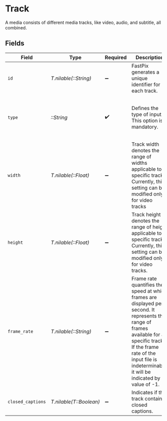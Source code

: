 # Track

A media consists of different media tracks, like video, audio, and subtitle, all combined.


## Fields

| Field                                                                                                                                                                                                                                     | Type                                                                                                                                                                                                                                      | Required                                                                                                                                                                                                                                  | Description                                                                                                                                                                                                                               | Example                                                                                                                                                                                                                                   |
| ----------------------------------------------------------------------------------------------------------------------------------------------------------------------------------------------------------------------------------------- | ----------------------------------------------------------------------------------------------------------------------------------------------------------------------------------------------------------------------------------------- | ----------------------------------------------------------------------------------------------------------------------------------------------------------------------------------------------------------------------------------------- | ----------------------------------------------------------------------------------------------------------------------------------------------------------------------------------------------------------------------------------------- | ----------------------------------------------------------------------------------------------------------------------------------------------------------------------------------------------------------------------------------------- |
| `id`                                                                                                                                                                                                                                      | *T.nilable(::String)*                                                                                                                                                                                                                     | :heavy_minus_sign:                                                                                                                                                                                                                        | FastPix generates a unique identifier for each track.                                                                                                                                                                                     | 9oa85f64-5717-4562-b3fc-2c963f66afa6                                                                                                                                                                                                      |
| `type`                                                                                                                                                                                                                                    | *::String*                                                                                                                                                                                                                                | :heavy_check_mark:                                                                                                                                                                                                                        | Defines the type of input. This option is mandatory.                                                                                                                                                                                      | {<br/>"availableValue": "video",<br/>"possibleValue": "video, audio, subtitle"<br/>}                                                                                                                                                      |
| `width`                                                                                                                                                                                                                                   | *T.nilable(::Float)*                                                                                                                                                                                                                      | :heavy_minus_sign:                                                                                                                                                                                                                        | Track width denotes the range of widths applicable to a specific track. Currently, this setting can be modified only for video tracks                                                                                                     | 1920                                                                                                                                                                                                                                      |
| `height`                                                                                                                                                                                                                                  | *T.nilable(::Float)*                                                                                                                                                                                                                      | :heavy_minus_sign:                                                                                                                                                                                                                        | Track height denotes the range of height applicable to a specific track. Currently, this setting can be modified only for video tracks.                                                                                                   | 1080                                                                                                                                                                                                                                      |
| `frame_rate`                                                                                                                                                                                                                              | *T.nilable(::String)*                                                                                                                                                                                                                     | :heavy_minus_sign:                                                                                                                                                                                                                        | Frame rate quantifies the speed at which frames are displayed per second. It represents the range of frames available for a specific track. If the frame rate of the input file is indeterminable, it will be indicated by a value of -1. | 30/1                                                                                                                                                                                                                                      |
| `closed_captions`                                                                                                                                                                                                                         | *T.nilable(T::Boolean)*                                                                                                                                                                                                                   | :heavy_minus_sign:                                                                                                                                                                                                                        | Indicates if the track contains closed captions.                                                                                                                                                                                          | false                                                                                                                                                                                                                                     |